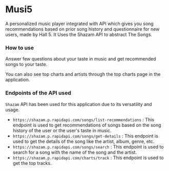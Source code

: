 # Musi5
A personalized music player integrated with API which gives you song recommendations based on prior song history and questionnaire for new users, made by Hall 5.
It Uses the Shazam API to abstract The Songs.


### How to use
Answer few questions about your taste in music and get recommended songs to your taste.

You can also see top charts and artists through the top charts page in the application.

### Endpoints of the API used
`Shazam` API has been used for this application due to its versatility and usage.
- `https://shazam.p.rapidapi.com/songs/list-recommendations` : This endpoint is used to get recommendations of songs based on the song history of the user or the user's taste in music.
- `https://shazam.p.rapidapi.com/songs/get-details` : This endpoint is used to get the details of the song like the artist, album, genre, etc.
- `https://shazam.p.rapidapi.com/songs/search` : This endpoint is used to search for a song with the name of the song and the artist.
- `https://shazam.p.rapidapi.com/charts/track` : This endpoint is used to get the top tracks.

